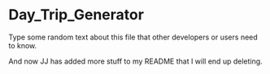 # Day_Trip_Generator

Type some random text about this file that other developers or users need to know.

And now JJ has added more stuff to my README that I will end up deleting.